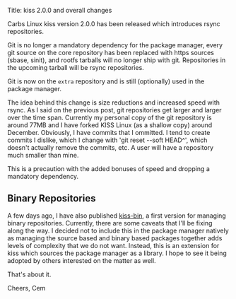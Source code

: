 Title: kiss 2.0.0 and overall changes

Carbs Linux kiss version 2.0.0 has been released which introduces
rsync repositories.

Git is no longer a mandatory dependency for the package manager,
every git source on the core repository has been replaced with
https sources (sbase, sinit), and rootfs tarballs will no longer
ship with git. Repositories in the upcoming tarball will be rsync
repositories.

Git is now on the `extra` repository and is still (optionally)
used in the package manager.

The idea behind this change is size reductions and increased
speed with rsync. As I said on the previous post, git repositories
get larger and larger over the time span. Currently my personal
copy of the git repository is around 77MB and I have forked KISS
Linux (as a shallow copy) around December. Obviously, I have commits
that I ommitted. I tend to create commits I dislike, which I change
with 'git reset --soft HEAD^', which doesn't actually remove the
commits, etc. A user will have a repository much smaller than mine.

This is a precaution with the added bonuses of speed and dropping a
mandatory dependency.


Binary Repositories
-------------------

A few days ago, I have also published [kiss-bin], a first version
for managing binary repositories. Currently, there are some caveats
that I'll be fixing along the way. I decided not to include this
in the package manager natively as managing the source based and
binary based packages together adds levels of complexity that we
do not want. Instead, this is an extension for kiss which sources
the package manager as a library. I hope to see it being adopted
by others interested on the matter as well.


[kiss-bin]: https://github.com/CarbsLinux/kiss-bin

That's about it.

Cheers,
Cem
